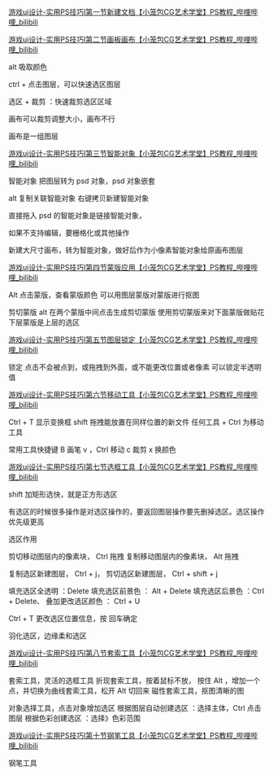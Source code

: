 [游戏ui设计-实用PS技巧I第一节新建文档【小笼包CG艺术学堂】PS教程\_哔哩哔哩\_bilibili](https://www.bilibili.com/video/BV1HT411H7mt?vd_source=ebf06d572d5366b5ef7bc5032fefb08d&spm_id_from=333.788.videopod.sections)

[游戏ui设计-实用PS技巧I第二节画板画布【小笼包CG艺术学堂】PS教程\_哔哩哔哩\_bilibili](https://www.bilibili.com/video/BV1TT411H7Ye?vd_source=ebf06d572d5366b5ef7bc5032fefb08d&spm_id_from=333.788.player.switch)

alt 吸取颜色

ctrl + 点击图层，可以快速选区图层

选区 + 裁剪 ：快速裁剪选区区域

画布可以裁剪调整大小，画布不行

画布是一组图层

[游戏ui设计-实用PS技巧I第三节智能对象【小笼包CG艺术学堂】PS教程\_哔哩哔哩\_bilibili](https://www.bilibili.com/video/BV1Lz4y1Y7BM?vd_source=ebf06d572d5366b5ef7bc5032fefb08d&spm_id_from=333.788.player.switch)

智能对象
把图层转为 psd 对象，psd 对象嵌套

alt 复制关联智能对象
右键拷贝新建智能对象

直接拖入 psd 的智能对象是链接智能对象，

如果不支持编辑，要栅格化或其他操作

新建大尺寸画布，转为智能对象，做好后作为小像素智能对象给原画布图层

[游戏ui设计-实用PS技巧I第四节蒙版应用【小笼包CG艺术学堂】PS教程\_哔哩哔哩\_bilibili](https://www.bilibili.com/video/BV1Ng4y1j7Eh?vd_source=ebf06d572d5366b5ef7bc5032fefb08d&spm_id_from=333.788.player.switch)

Alt 点击蒙版，查看蒙版颜色
可以用图层蒙版对蒙版进行抠图

剪切蒙版
alt 在两个蒙版中间点击生成剪切蒙版
使用剪切蒙版来对下面蒙版做贴花
下层蒙版是上层的选区

[游戏ui设计-实用PS技巧I第五节图层锁定【小笼包CG艺术学堂】PS教程\_哔哩哔哩\_bilibili](https://www.bilibili.com/video/BV1mc411N7bM?vd_source=ebf06d572d5366b5ef7bc5032fefb08d&spm_id_from=333.788.videopod.sections)

锁定
点击不会被点到，或拖拽到外面，或不能更改位置或者像素
可以锁定半透明值

[游戏ui设计-实用PS技巧I第六节移动工具【小笼包CG艺术学堂】PS教程\_哔哩哔哩\_bilibili](https://www.bilibili.com/video/BV1wc411K7n9?vd_source=ebf06d572d5366b5ef7bc5032fefb08d&spm_id_from=333.788.videopod.sections)

Ctrl + T 显示变换框
shift 拖拽能放置在同样位置的新文件
任何工具 + Ctrl 为移动工具

常用工具快捷键
B 画笔
v ，Ctrl 移动
c 裁剪
x 换颜色

[游戏ui设计-实用PS技巧I第七节选框工具【小笼包CG艺术学堂】PS教程\_哔哩哔哩\_bilibili](https://www.bilibili.com/video/BV1Sd4y1f7v7?vd_source=ebf06d572d5366b5ef7bc5032fefb08d&spm_id_from=333.788.player.switch)


shift 加矩形选快，就是正方形选区

有选区的时候很多操作是对选区操作的，要返回图层操作要先删掉选区。选区操作优先级更高

选区作用

剪切移动图层内的像素块， Ctrl 拖拽
复制移动图层内的像素块， Alt 拖拽

复制选区新建图层， Ctrl + j， 
剪切选区新建图层， Ctrl + shift + j

填充选区全透明 ：Delete
填充选区前景色 ： Alt + Delete
填充选区后景色 ：Ctrl + Delete、
叠加更改选区颜色 ： Ctrl + U 

Ctrl + T 更改选区位置信息，按 回车确定

羽化选区，边缘柔和选区

[游戏ui设计-实用PS技巧I第八节套索工具【小笼包CG艺术学堂】PS教程\_哔哩哔哩\_bilibili](https://www.bilibili.com/video/BV1uz4y1h73W?vd_source=ebf06d572d5366b5ef7bc5032fefb08d&spm_id_from=333.788.player.switch)

套索工具，灵活的选框工具
折现套索工具，按着鼠标不放， 按住 Alt ，增加一个点，并切换为曲线套索工具，松开 Alt 切回来
磁性套索工具，抠图清晰的图

对象选择工具，点击对象增加选区
根据图层自动创建选区 ：选择主体，Ctrl 点击图层
根据色彩创建选区 ：选择》色彩范围

[游戏ui设计-实用PS技巧I第十节钢笔工具【小笼包CG艺术学堂】PS教程\_哔哩哔哩\_bilibili](https://www.bilibili.com/video/BV1jm4y1t7YE?vd_source=ebf06d572d5366b5ef7bc5032fefb08d&spm_id_from=333.788.player.switch)

钢笔工具